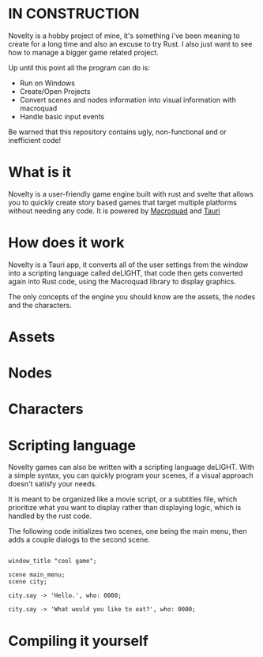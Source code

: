 # IN CONSTRUCTION

Novelty is a hobby project of mine, it's something i've been meaning to create for a long time and also an excuse to try Rust. 
I also just want to see how to manage a bigger game related project.

Up until this point all the program can do is:

- Run on Windows
- Create/Open Projects
- Convert scenes and nodes information into visual information with macroquad
- Handle basic input events

Be warned that this repository contains ugly, non-functional and or inefficient code!

# What is it
Novelty is a user-friendly game engine built with rust and svelte that allows you to quickly create story based games that target multiple platforms without needing any code. It is powered by [Macroquad](https://github.com/not-fl3/macroquad) and [Tauri](https://github.com/tauri-apps/tauri)

# How does it work

Novelty is a Tauri app, it converts all of the user settings from the window into a scripting language called deLIGHT, that code then gets converted again into Rust code, using the Macroquad library to display graphics.  

The only concepts of the engine you should know are the assets, the nodes and the characters.

# Assets


# Nodes


# Characters


# Scripting language

Novelty games can also be written with a scripting language deLIGHT. 
With a simple syntax, you can quickly program your scenes, if a visual approach doesn't satisfy your needs.

It is meant to be organized like a movie script, or a subtitles file, which prioritize what you want to display rather than displaying logic, which is handled by the rust code.


The following code initializes two scenes, one being the main menu, then adds a couple dialogs to the second scene.
```

window_title "cool game";

scene main_menu;
scene city;

city.say -> 'Hello.', who: 0000; 

city.say -> 'What would you like to eat?', who: 0000; 

```

# Compiling it yourself



